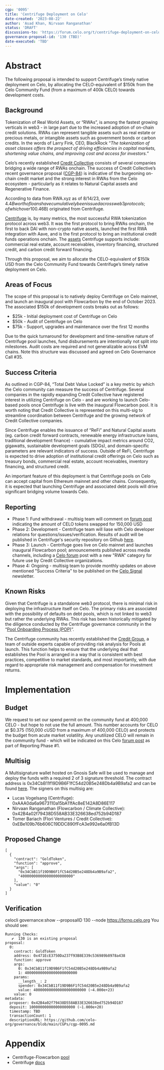 ```yaml
---
cgp: '0095'
title: 'Centrifuge Deployment on Celo'
date-created: '2023-08-22'
author: 'Asad Khan, Nirvaan Ranganathan'
status: 'DRAFT'
discussions-to: 'https://forum.celo.org/t/centrifuge-deployment-on-celo/6405'
governance-proposal-id: '130 (TBD)'
date-executed: 'TBD'
---
```


# Abstract

The following proposal is intended to support Centrifuge’s timely native deployment on Celo, by allocating the CELO-equivalent of $150k from the Celo Community Fund (from a maximum of 400k CELO) towards development costs. 

## Background
Tokenization of Real World Assets, or “RWAs”, is among the fastest growing verticals in web3 -  in large part due to the increased adoption of on-chain credit solutions. RWAs can represent tangible assets such as real estate or precious metals, or intangible assets such as government bonds or carbon credits. In the words of Larry Fink, CEO, BlackRock “_The tokenization of asset classes offers the prospect of driving efficiencies in capital markets, shortening value chains, and improving cost and access for investors._” 

Celo’s recently established [Credit Collective](http://credit-collective.com/) consists of several companies bridging a wide range of RWAs onchain. The success of Credit Collective’s recent governance proposal ([CGP-84](https://celo.stake.id/#/proposal/117)) is indicative of the burgeoning on-chain credit market and the strong interest in RWAs from the Celo ecosystem - particularly as it relates to Natural Capital assets and Regenerative Finance. 

According to data from RWA.xyz as of 8/14/23, over $4.4B worth of loans have cumulatively been issued across web3 protocols; of which over 10% ($0.46B) originated from Centrifuge.

[Centrifuge](https://centrifuge.io/) is, by many metrics, the most successful RWA tokenization protocol across web3. It was the first protocol to bring RWAs onchain, the first to back DAI with non-crypto native assets, launched the first RWA integration with Aave, and is the first protocol to bring an institutional credit funds operations onchain. The [assets](https://app.centrifuge.io/pools) Centrifuge supports include: commercial real estate, account receivables, inventory financing, structured credit, and carbon credit forward financing. 

Through this proposal, we aim to allocate the CELO-equivalent of $150k USD from the Celo Community Fund towards Centrifuge’s timely native deployment on Celo. 

## Areas of Focus
The scope of this proposal is to natively deploy Centrifuge on Celo mainnet, and launch an inaugural pool with Flowcarbon by the end of October 2023. The associated $150k of development costs breaks out as follows:
- $25k - Initial deployment cost of Centrifuge on Celo
- $50k - Audit of Centrifuge on Celo
- $75k - Support, upgrades and maintenance over the first 12 months

Due to the quick turnaround for development and time-sensitive nature of Centrifuge pool launches, fund disbursements are intentionally not split into milestones. Audit costs are required and not generalizable across EVM chains. Note this structure was discussed and agreed on Celo Governance Call #35.

## Success Criteria
As outlined in CGP-84, “Total Debt Value Locked” is a key metric by which the Celo community can measure the success of Centrifuge. Several companies in the rapidly expanding Credit Collective have registered interest in utilizing Centrifuge on Celo  - and are working to launch Celo-based pools once Centrifuge is live with the inaugural Flowcarbon pool. It is worth noting that Credit Collective is represented on this multi-sig to streamline coordination between Centrifuge and the growing network of Credit Collective companies. 

Since Centrifuge enables the issuance of “ReFi” and Natural Capital assets (eg. carbon credit forward contracts, renewable energy infrastructure loans, traditional development finance) - cumulative impact metrics around CO2, gigawatts, sustainable development goals (SDGs), and domain-specific parameters are relevant indicators of success. Outside of ReFi, Centrifuge is expected to drive adoption of institutional credit offerings on Celo such as treasury bonds, commercial real estate, account receivables, inventory financing, and structured credit.

An important feature of this deployment is that Centrifuge pools on Celo can accept capital from Ethereum mainnet and other chains. Consequently, it is expected that launching Centrifuge and associated debt pools will drive significant bridging volume towards Celo.

## Reporting

- Phase 1: Fund withdrawal - multisig team will comment on [forum post](https://forum.celo.org/t/centrifuge-deployment-on-celo/6405) indicating the amount of CELO tokens swapped for 150,000 USD
- Phase 2: Development - Centrifuge team will liase with Celo developer relations for questions/issues/verification. Results of audit will be published in Centrifuge's security repository on Github [here](https://github.com/centrifuge/security/tree/main/audits).
- Phase 3: Launch - Centrifuge goes live on Celo mainnet and launches inaugural Flowcarbon pool; announcements published across media channels, including a [Celo forum](https://forum.celo.org/) post with a new "RWA" category for future use by Credit Collective organizations.
- Phase 4: Ongoing - multisig team to provide monthly updates on above mentioned "Success Criteria" to be published on the [Celo Signal](https://celoecosystem.com/signal) newsletter.

## Known Risks
Given that Centrifuge is a standalone web3 protocol, there is minimal risk in deploying the infrastructure itself on Celo. The primary risks are associated with the possibility of defaults on debt pools, which is not linked to web3 but rather the underlying RWAs. This risk has been historically mitigated by the diligence conducted by the Centrifuge governance community in the “[Pool Onboarding Process (POP)](https://gov.centrifuge.io/t/introducing-the-pool-onboarding-proposal-pop/3846)”.

The Centrifuge community has recently established the [Credit Group](https://gov.centrifuge.io/t/introducing-the-centrifuge-credit-group/4994), a team of outside experts capable of providing risk analysis for Pools at launch. This function helps to ensure that the underlying deal that establishes the Pool is arranged in a way that is consistent with best practices, competitive to market standards, and most importantly, with due regard to appropriate risk management and compensation for investment returns. 

# Implementation
## Budget
We request to set our spend permit on the community fund at 400,000 CELO - but hope to not use the full amount. This number accounts for CELO at $0.375 (150,000 cUSD from a maximum of 400,000 CELO) and protects the budget from acute market volatility. Any unutilized CELO will remain in the community fund - which will be indicated on this Celo [forum post](https://forum.celo.org/t/centrifuge-deployment-on-celo/6405) as part of Reporting Phase #1. 
## Multisig
A Multisignature wallet hosted on Gnosis Safe will be used to manage and deploy the funds with a required 2 of 3 signature threshold. The contract address is 0x34CbB11f19D9B6F1fC54d20B5e248Db4a9B9afa2 and can be found [here](https://app.safe.global/home?safe=celo:0x34CbB11f19D9B6F1fC54d20B5e248Db4a9B9afa2). The signers on this multisig are:

- Lucas Vogelsang (Centrifuge): 0xAAA0da6a9673110a15bA11fAc8eE142A8D86E117
- Nirvaan Ranganathan (Flowcarbon / Climate Collective): 0x42B4a02f79438D558AB33E326638ed752b94D187
- Tomer Bariach (Flori Ventures / Credit Collective): 0xEBe109b76b606C19DDC890fFcA3e992e6a0fB13D

## Proposed Change
```
[
  {
    "contract": "GoldToken",
    "function": "approve",
    "args": [
      "0x34CbB11f19D9B6F1fC54d20B5e248Db4a9B9afa2",
      "400000000000000000000000"
    ],
    "value": "0"
  }
]
```

## Verification

celocli governance:show --proposalID 130 --node https://forno.celo.org
You should see:
```
Running Checks:
   ✔  130 is an existing proposal 
proposal: 
  0: 
    contract: GoldToken
    address: 0x471EcE3750Da237f93B8E339c536989b8978a438
    function: approve
    args: 
      0: 0x34CbB11f19D9B6F1fC54d20B5e248Db4a9B9afa2
      1: 400000000000000000000000
    params: 
      __length__: 2
      spender: 0x34CbB11f19D9B6F1fC54d20B5e248Db4a9B9afa2
      value: 400000000000000000000000 (~4.000e+23)
    value: 0
metadata: 
  proposer: 0x42B4a02f79438D558AB33E326638ed752b94D187
  deposit: 100000000000000000000 (~1.000e+20)
  timestamp: TBD
  transactionCount: 1
  descriptionURL: https://github.com/celo-org/governance/blob/main/CGPs/cgp-0095.md
```

# Appendix
- Centrifuge-Flowcarbon [pool](https://legacy.tinlake.centrifuge.io/pool/0xd8486c565098360a24f858088a6d29a380ddf7ec/flowcarbon-1)
- Centrifuge [docs](https://docs.centrifuge.io/)
